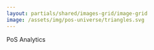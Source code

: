 ```yaml
---
layout: partials/shared/images-grid/image-grid
image: /assets/img/pos-universe/triangles.svg
---
```


PoS Analytics